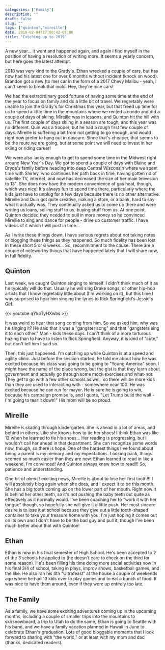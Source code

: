 ```yaml
---
categories: ["Family"]
description: ""
draft: false
slug: ""
tags: ["quinton","mireille"]
date: 2019-02-04T17:00:42-07:00
title: "Catching up to 2019"
---
```


A new year... It went and happened again, and again I find myself in the position of having a resolution of writing more. It seems a yearly concern, but here goes the latest attempt.

2018 was very kind to the Grady's. Ethan wrecked a couple of cars, but has now had his latest one for over 6 months without incident (knock on wood). Brandon got a new (to me) car in the form of a 2017 Chevy Malibu - yeah, I can't seem to break that mold. Hey, they're nice cars!

We had the extraordinary good fortune of having some time at the end of the year to focus on family and do a little bit of travel. We regretably were unable to join the Grady's for Christmas this year, but that freed up time for us to spend a little time in the mountains where we rented a condo and did a couple of days of skiing. Mireille was in lessons, and Quinton hit the hill with us. The first couple of days skiing in a season are tough, and this year was no different. Quin was a trooper, but he had a rough first few couple of days. Mireille is suffering a bit from not getting to go enough, and would right now prefer to hang out in daycare. Since that's cheaper, that seems to be the route we are going, but at some point we will need to invest in her skiing or riding career!

We were also lucky enough to get to spend some time in the Midwest right around New Year's Day. We got to spend a couple of days with Blaine and Bryce's family before heading into deep Central Wisconsin where we spent time with Shirley, who continues her path back in time, having gotten rid of satellite TV, internet, and now has decreased the size of her main television to 13". She does now have the modern convenience of gas heat, though, which was nice! It's always fun to spend time there, particularly where the kids just have to unplug for a few days because there is no other alternative. Mireille and Quin got quite creative, making a store, or a bank, hard to say what it actually was. They continually asked us to come up there and were writing us loans, selling stuff to us, buying stuff from us. At one point, Quinton decided they needed to pull in more money so he convinced Mireille to sing and dance for people - drive up customer traffic. I have videos of it which I will post in time...

As I write these things down, I have serious regrets about not taking notes or blogging these things as they happened. So much fidelity has been lost in these short 5 or 6 weeks... So, recommitment to the cause. There are a couple of noteworthy things that have happened lately that I will share now, in full fidelity.

## Quinton

Last week, we caught Quinton singing to himself. I didn't think much of it as he typically will do that. Usually he will sing Drake songs, or other hip-hop artists that I know regretably little about (I'm working on it), but this time I was surprised to hear him singing the lyrics to Rick Springfield's Jessie's Girl.

{{< youtube qYkbTyHXwbs >}}

It was weird to hear that song coming from him. So we asked him, why was he singing it? He said that it was a "gangster song" and that "gangsters sing it to each other." Man - kids these days. I can't think of a more torturous hazing than to have to listen to Rick Springfield. Anyway, it is kind of "cute," but don't tell him I said so.

Then, this just happened. I'm catching up while Quinton is at a speed and agility clinic. Just before the session started, he told me about how he was excited because his class was going to be going to "Young America" soon. I might have the name of the place wrong, but the gist is that they learn about government and actually go through some mock exercises and what-not. They get to go with a few other schools as well, so there will be more kids than they are used to interacting with - somewhere near 100. He was excited because he can run for mayor. He is sure he is going to win, because his campaign promise is, and I quote, "Let Trump build the wall - I'm going to tear it down!" His mom will be so proud.

## Mireille

Mireille is skating through kindergarten. She is ahead in a lot of areas, and behind in others. Like she knows how to tie her shoes! I think Ethan was like 12 when he learned to tie his shoes... Her reading is progressing, but I wouldn't call her ahead in that department. She can recognize some words now, though, so there is hope. One of the hardest things I've found about being a parent is my memory and my expectations. Looking back, things seemed so much easier than they are now. Ethan learned to read in like a weekend, I'm convinced! And Quinton always knew how to read!!! So, patience and understanding.

One bit of _almost_ exciting news, Mireille is about to lose her first tooth!!! I will absolutely blog again when she does, and I expect it to be this month. She has a big tooth coming up on the lower part of her mouth. Right now it is behind her other teeth, so it's not pushing the baby teeth out quite as effectively as it normally would. I've been coaching her to "work it with her tongue" though, so hopefully she will give it a little push. Her most sincere desire is to lose it at school because they give out a little tooth-shaped container to take your treasure home with you. I'm just hoping it comes out on its own and I don't have to be the bad guy and pull it, though I've been much better about that with Quinton!

## Ethan

Ethan is now in his final semester of High School. He's been accepted to 2 of the 3 schools he applied to (he doesn't care to check on the third for some reason). He's been filling his time doing more social activities now in his final 3/4 of school, taking in plays, improv shows, basketball games, and the like. He also ran his 4th "Ultrafeast" at the house a couple of weekends ago where he had 13 kids over to play games and to eat a bunch of food. It was nice to have them around, even if they were up entirely too late.

## The Family

As a family, we have some exciting adventures coming up in the upcoming months, including a couple of smaller trips into the mountains to ski/snowboard, a trip to Utah to do the same, Ethan is going to Seattle with his band, and we have a family vacation planned in Hawaii in June to celebrate Ethan's graduation. Lots of good bloggable moments that I look forward to sharing with "the world," or at least with my mom and dad (thanks, dedicated readers).
